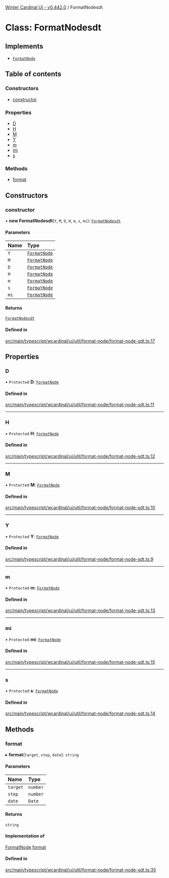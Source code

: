 [Winter Cardinal UI - v0.442.0](../index.md) / FormatNodesdt

# Class: FormatNodesdt

## Implements

- [`FormatNode`](../interfaces/FormatNode.md)

## Table of contents

### Constructors

- [constructor](FormatNodesdt.md#constructor)

### Properties

- [D](FormatNodesdt.md#d)
- [H](FormatNodesdt.md#h)
- [M](FormatNodesdt.md#m)
- [Y](FormatNodesdt.md#y)
- [m](FormatNodesdt.md#m-1)
- [mi](FormatNodesdt.md#mi)
- [s](FormatNodesdt.md#s)

### Methods

- [format](FormatNodesdt.md#format)

## Constructors

### constructor

• **new FormatNodesdt**(`Y`, `M`, `D`, `H`, `m`, `s`, `mi`): [`FormatNodesdt`](FormatNodesdt.md)

#### Parameters

| Name | Type |
| :------ | :------ |
| `Y` | [`FormatNode`](../interfaces/FormatNode.md) |
| `M` | [`FormatNode`](../interfaces/FormatNode.md) |
| `D` | [`FormatNode`](../interfaces/FormatNode.md) |
| `H` | [`FormatNode`](../interfaces/FormatNode.md) |
| `m` | [`FormatNode`](../interfaces/FormatNode.md) |
| `s` | [`FormatNode`](../interfaces/FormatNode.md) |
| `mi` | [`FormatNode`](../interfaces/FormatNode.md) |

#### Returns

[`FormatNodesdt`](FormatNodesdt.md)

#### Defined in

[src/main/typescript/wcardinal/ui/util/format-node/format-node-sdt.ts:17](https://github.com/winter-cardinal/winter-cardinal-ui/blob/v0.442.0/src/main/typescript/wcardinal/ui/util/format-node/format-node-sdt.ts#L17)

## Properties

### D

• `Protected` **D**: [`FormatNode`](../interfaces/FormatNode.md)

#### Defined in

[src/main/typescript/wcardinal/ui/util/format-node/format-node-sdt.ts:11](https://github.com/winter-cardinal/winter-cardinal-ui/blob/v0.442.0/src/main/typescript/wcardinal/ui/util/format-node/format-node-sdt.ts#L11)

___

### H

• `Protected` **H**: [`FormatNode`](../interfaces/FormatNode.md)

#### Defined in

[src/main/typescript/wcardinal/ui/util/format-node/format-node-sdt.ts:12](https://github.com/winter-cardinal/winter-cardinal-ui/blob/v0.442.0/src/main/typescript/wcardinal/ui/util/format-node/format-node-sdt.ts#L12)

___

### M

• `Protected` **M**: [`FormatNode`](../interfaces/FormatNode.md)

#### Defined in

[src/main/typescript/wcardinal/ui/util/format-node/format-node-sdt.ts:10](https://github.com/winter-cardinal/winter-cardinal-ui/blob/v0.442.0/src/main/typescript/wcardinal/ui/util/format-node/format-node-sdt.ts#L10)

___

### Y

• `Protected` **Y**: [`FormatNode`](../interfaces/FormatNode.md)

#### Defined in

[src/main/typescript/wcardinal/ui/util/format-node/format-node-sdt.ts:9](https://github.com/winter-cardinal/winter-cardinal-ui/blob/v0.442.0/src/main/typescript/wcardinal/ui/util/format-node/format-node-sdt.ts#L9)

___

### m

• `Protected` **m**: [`FormatNode`](../interfaces/FormatNode.md)

#### Defined in

[src/main/typescript/wcardinal/ui/util/format-node/format-node-sdt.ts:13](https://github.com/winter-cardinal/winter-cardinal-ui/blob/v0.442.0/src/main/typescript/wcardinal/ui/util/format-node/format-node-sdt.ts#L13)

___

### mi

• `Protected` **mi**: [`FormatNode`](../interfaces/FormatNode.md)

#### Defined in

[src/main/typescript/wcardinal/ui/util/format-node/format-node-sdt.ts:15](https://github.com/winter-cardinal/winter-cardinal-ui/blob/v0.442.0/src/main/typescript/wcardinal/ui/util/format-node/format-node-sdt.ts#L15)

___

### s

• `Protected` **s**: [`FormatNode`](../interfaces/FormatNode.md)

#### Defined in

[src/main/typescript/wcardinal/ui/util/format-node/format-node-sdt.ts:14](https://github.com/winter-cardinal/winter-cardinal-ui/blob/v0.442.0/src/main/typescript/wcardinal/ui/util/format-node/format-node-sdt.ts#L14)

## Methods

### format

▸ **format**(`target`, `step`, `date`): `string`

#### Parameters

| Name | Type |
| :------ | :------ |
| `target` | `number` |
| `step` | `number` |
| `date` | `Date` |

#### Returns

`string`

#### Implementation of

[FormatNode](../interfaces/FormatNode.md).[format](../interfaces/FormatNode.md#format)

#### Defined in

[src/main/typescript/wcardinal/ui/util/format-node/format-node-sdt.ts:35](https://github.com/winter-cardinal/winter-cardinal-ui/blob/v0.442.0/src/main/typescript/wcardinal/ui/util/format-node/format-node-sdt.ts#L35)
